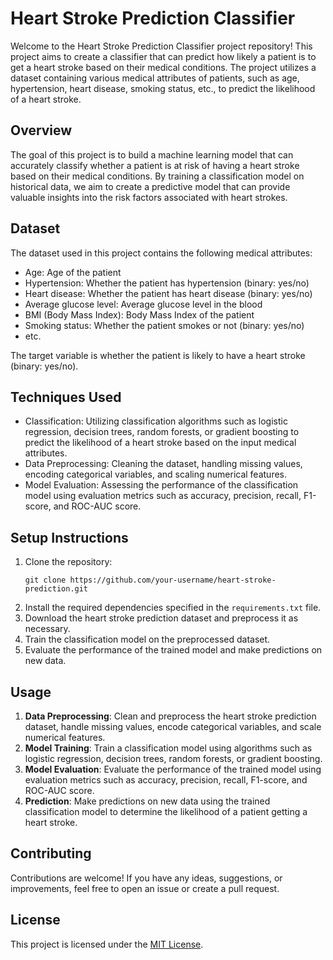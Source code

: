 # Heart Stroke Prediction Classifier

Welcome to the Heart Stroke Prediction Classifier project repository! This project aims to create a classifier that can predict how likely a patient is to get a heart stroke based on their medical conditions. The project utilizes a dataset containing various medical attributes of patients, such as age, hypertension, heart disease, smoking status, etc., to predict the likelihood of a heart stroke.

## Overview
The goal of this project is to build a machine learning model that can accurately classify whether a patient is at risk of having a heart stroke based on their medical conditions. By training a classification model on historical data, we aim to create a predictive model that can provide valuable insights into the risk factors associated with heart strokes.

## Dataset
The dataset used in this project contains the following medical attributes:
- Age: Age of the patient
- Hypertension: Whether the patient has hypertension (binary: yes/no)
- Heart disease: Whether the patient has heart disease (binary: yes/no)
- Average glucose level: Average glucose level in the blood
- BMI (Body Mass Index): Body Mass Index of the patient
- Smoking status: Whether the patient smokes or not (binary: yes/no)
- etc.

The target variable is whether the patient is likely to have a heart stroke (binary: yes/no).

## Techniques Used
- Classification: Utilizing classification algorithms such as logistic regression, decision trees, random forests, or gradient boosting to predict the likelihood of a heart stroke based on the input medical attributes.
- Data Preprocessing: Cleaning the dataset, handling missing values, encoding categorical variables, and scaling numerical features.
- Model Evaluation: Assessing the performance of the classification model using evaluation metrics such as accuracy, precision, recall, F1-score, and ROC-AUC score.

## Setup Instructions
1. Clone the repository:
   ```
   git clone https://github.com/your-username/heart-stroke-prediction.git
   ```
2. Install the required dependencies specified in the `requirements.txt` file.
3. Download the heart stroke prediction dataset and preprocess it as necessary.
4. Train the classification model on the preprocessed dataset.
5. Evaluate the performance of the trained model and make predictions on new data.

## Usage
1. **Data Preprocessing**: Clean and preprocess the heart stroke prediction dataset, handle missing values, encode categorical variables, and scale numerical features.
2. **Model Training**: Train a classification model using algorithms such as logistic regression, decision trees, random forests, or gradient boosting.
3. **Model Evaluation**: Evaluate the performance of the trained model using evaluation metrics such as accuracy, precision, recall, F1-score, and ROC-AUC score.
4. **Prediction**: Make predictions on new data using the trained classification model to determine the likelihood of a patient getting a heart stroke.

## Contributing
Contributions are welcome! If you have any ideas, suggestions, or improvements, feel free to open an issue or create a pull request.

## License
This project is licensed under the [MIT License](LICENSE).
